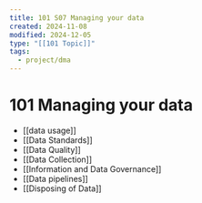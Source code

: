 ```yaml
---
title: 101 S07 Managing your data
created: 2024-11-08
modified: 2024-12-05
type: "[[101 Topic]]"
tags:
  - project/dma
---
```

# 101 Managing your data
- [[data usage]]
- [[Data Standards]]
- [[Data Quality]]
- [[Data Collection]]
- [[Information and Data Governance]]
- [[Data pipelines]]
- [[Disposing of Data]]
